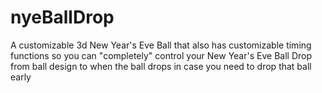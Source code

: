 # nyeBallDrop
A customizable 3d New Year's Eve Ball that also has customizable timing functions so you can "completely" control your New Year's Eve Ball Drop from ball design to when the ball drops in case you need to drop that ball early
